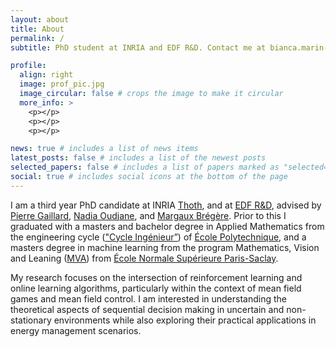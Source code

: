 ```yaml
---
layout: about
title: About
permalink: /
subtitle: PhD student at INRIA and EDF R&D. Contact me at bianca.marin-moreno_at_inria.fr.

profile:
  align: right
  image: prof_pic.jpg
  image_circular: false # crops the image to make it circular
  more_info: >
    <p></p>
    <p></p>
    <p></p>

news: true # includes a list of news items
latest_posts: false # includes a list of the newest posts
selected_papers: false # includes a list of papers marked as "selected={true}"
social: true # includes social icons at the bottom of the page
---
```

I am a third year PhD candidate at INRIA [Thoth](https://team.inria.fr/thoth/), and at [EDF R&D](https://www.edf.fr/en/the-edf-group/inventing-the-future-of-energy/r-d-global-expertise), advised by [Pierre Gaillard](http://pierre.gaillard.me/index.html), [Nadia Oudjane](https://fime-lab.org/oudjane-nadia/), and [Margaux Brégère](https://margauxbregere.github.io/). Prior to this I graduated with a masters and bachelor degree in Applied Mathematics from the engineering cycle (["Cycle Ingénieur”](https://programmes.polytechnique.edu/cycle-ingenieur-polytechnicien/cycle-ingenieur-polytechnicien)) of [École Polytechnique](https://www.polytechnique.edu/), and a masters degree in machine learning from the program Mathematics, Vision and Leaning ([MVA](https://www.master-mva.com/)) from [École Normale Supérieure Paris-Saclay](https://ens-paris-saclay.fr/).

My research focuses on the intersection of reinforcement learning and online learning algorithms, particularly within the context of mean field games and mean field control. I am interested in understanding the theoretical aspects of sequential decision making in uncertain and non-stationary environments while also exploring their practical applications in energy management scenarios.
